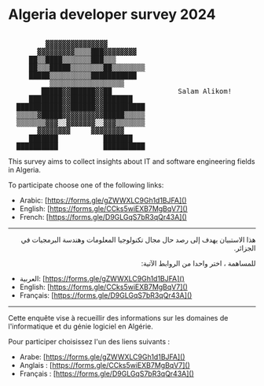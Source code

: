 # Algeria developer survey 2024

<pre>

         ▓▓▓▓▓▓▓▓▓▓▓▓▓▓▓
       ▓▓▓▓▓▓▓▓▓▒▒▒▒███▓▓▓▓▓▓▓▓
     ██▒▒████▒▒▒▒▒▒▒███▒▒▒
     ██▒▒▒█████▒▒▒▒▒▒▒▒██▒▒▒▒▒▒▒▒
     █████▒▒▒▒▒▒▒▒▒▒███████████
          ▒▒▒▒▒▒▒▒▒▒▒▒▒▒▒▒▒▒
        █████▓▓██████▓▓██                Salam Alikom!
     ████████▓▓██████▓▓███████
  ███████████▓▓██████▓▓██████████
  ▒▒▒▒▒▓█████▓▓▓▓▓▓▓▓▓▓█████▒▒▒▒▒
  ▒▒▒▒▒▒▒▓▓▓░░▓▓▓▓▓▓▓░░▓▓▓▒▒▒▒▒▒▒
       ▓▓▓▓▓▓▓▓     ▓▓▓▓▓▓▓▓
     ███████           ███████
  ██████████           ██████████
</pre>

This survey aims to collect insights about IT and software engineering fields in Algeria.

To participate choose one of the following links:

- Arabic: [https://forms.gle/gZWWXLC9Gh1d1BJFA]()
- English: [https://forms.gle/CCks5wiEXB7MgBqV7]()
- French: [https://forms.gle/D9GLGqS7bR3qQr43A]()

---

<div dir="rtl">

هذا الاستبيان يهدف إلى رصد حال مجال تكنولوجيا المعلومات وهندسة البرمجيات في الجزائر.

للمساهمة ، اختر واحدا من الروابط الآتية:

</div>

- العربية: [https://forms.gle/gZWWXLC9Gh1d1BJFA]()
- English: [https://forms.gle/CCks5wiEXB7MgBqV7]()
- Français: [https://forms.gle/D9GLGqS7bR3qQr43A]()

---

Cette enquête vise à recueillir des informations sur les domaines de l'informatique et du génie logiciel en Algérie.

Pour participer choisissez l'un des liens suivants :

- Arabe: [https://forms.gle/gZWWXLC9Gh1d1BJFA]()
- Anglais : [https://forms.gle/CCks5wiEXB7MgBqV7]()
- Français : [https://forms.gle/D9GLGqS7bR3qQr43A]()
